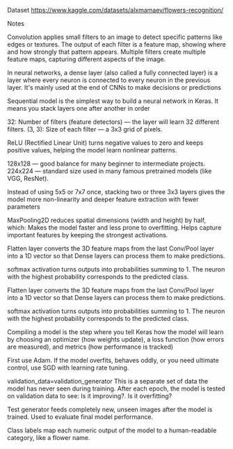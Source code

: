 Dataset
https://www.kaggle.com/datasets/alxmamaev/flowers-recognition/

Notes

Convolution applies small filters to an image to detect specific patterns 
like edges or textures. The output of each filter is a feature map, showing where 
and how strongly that pattern appears. Multiple filters create multiple feature maps,
capturing different aspects of the image.

In neural networks, a dense layer (also called a fully connected layer) is a layer
 where every neuron is connected to every neuron in the previous layer.
It's mainly used at the end of CNNs to make decisions or predictions

Sequential model is the simplest way to build a neural network in Keras.
It means you stack layers one after another in order

32: Number of filters (feature detectors) — the layer will learn 32 different 
filters. (3, 3): Size of each filter — a 3x3 grid of pixels.

ReLU (Rectified Linear Unit) turns negative values to zero and keeps positive 
values, helping the model learn nonlinear patterns.

128x128 — good balance for many beginner to intermediate projects.
224x224 — standard size used in many famous pretrained models (like VGG, ResNet).

Instead of using 5x5 or 7x7 once, stacking two or three 3x3 layers gives the model
more non-linearity and deeper feature extraction with fewer parameters

MaxPooling2D reduces spatial dimensions (width and height) by half, which:
Makes the model faster and less prone to overfitting.
Helps capture important features by keeping the strongest activations.

Flatten layer converts the 3D feature maps from the last Conv/Pool
layer into a 1D vector so that Dense layers can process them to make predictions.

softmax activation turns outputs into probabilities summing to 1.
The neuron with the highest probability corresponds to the predicted class.
 
Flatten layer converts the 3D feature maps from the last Conv/Pool
layer into a 1D vector so that Dense layers can process them to make predictions.

softmax activation turns outputs into probabilities summing to 1.
The neuron with the highest probability corresponds to the predicted class.
 

Compiling a model is the step where you tell Keras how the model will learn
by choosing an optimizer (how weights update), a loss function
(how errors are measured), and metrics (how performance is tracked)

First use Adam. If the model overfits, behaves oddly,
or you need ultimate control, use SGD with learning rate tuning.

validation_data=validation_generator
This is a separate set of data the model has never seen during training.
After each epoch, the model is tested on validation data to see:
Is it improving?. Is it overfitting?

Test generator feeds completely new, unseen images after
the model is trained. Used to evaluate final model performance.

Class labels map each numeric output of the model to a
 human-readable category, like a flower name.
